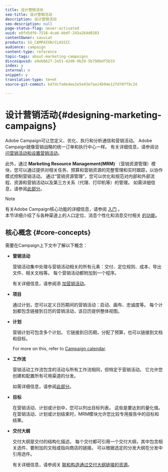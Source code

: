 ```yaml
---
title: 设计营销活动
seo-title: 设计营销活动
description: 设计营销活动
seo-description: null
page-status-flag: never-activated
uuid: e0fd5df6-7516-4ca6-bbdf-243a264d0283
contentOwner: sauviat
products: SG_CAMPAIGN/CLASSIC
audience: campaign
content-type: reference
topic-tags: about-marketing-campaigns
discoiquuid: a9eb6627-2e51-42d0-9b29-5b798bdf5b33
index: y
internal: n
snippet: y
translation-type: tm+mt
source-git-commit: b47dcfa0e4ee2e5e43e7aa14b94e12fd70ff9c2d

---
```



# 设计营销活动{#designing-marketing-campaigns}

Adobe Campaign可让您定义、优化、执行和分析通信和营销活动。 Adobe Campaign就像营销战略的统一订单和执行中心一样。 有关详细信息，请参阅访 [问营销活动](../../campaign/using/accessing-campaigns.md)[和设置营销活动](../../campaign/using/setting-up-marketing-campaigns.md)。

此外，通过 **Marketing Resource Management(MRM)** （营销资源管理）模块，您可以通过提供对相关任务、预算和营销资源的完整管理和实时跟踪，以协作模式控制营销活动。 通过“营销资源管理”，您可以优化和规范对内部和外部流程、资源和营销活动以及第三方关系（代理、打印机等）的管理。 如需详细信息，请参阅[此部分](../../campaign/using/about-marketing-resource-management.md)。

>[!NOTE]
>
>有关Adobe Campaign核心功能的详细信息，请参阅 [入门](../../platform/using/about-adobe-campaign-classic.md) 。\
>本节详细介绍了与各种渠道上的人口定位、消息个性化和消息交付相关 [的功能](../../delivery/using/communication-channels.md)。

## 核心概念 {#core-concepts}

需要在Campaign上下文中了解以下概念：

* **营销活动**

   营销活动集中处理与营销活动相关的所有元素：交付、定位规则、成本、导出文件、相关文档等。 每个营销活动都附加到一个程序。

   有关详细信息，请参阅添 [加营销活动](../../campaign/using/setting-up-marketing-campaigns.md#adding-a-campaign)。

* **项目**

   通过计划，您可以定义日历期间的营销活动：启动、画布、忠诚度等。 每个计划都包含链接到日历的营销活动，该日历提供整体视图。

* **计划**

   营销计划可包含多个计划。 它链接到日历期，分配了预算，也可以链接到文档和目标。

   For more on this, refer to [Campaign calendar](../../campaign/using/accessing-marketing-campaigns.md#campaign-calendar).

* **工作流**

   营销活动工作流包含的活动与所有工作流相同，但特定于营销活动。 它允许您创建和配置所有可用渠道的分发。

   如需详细信息，请参阅[此部分](../../campaign/using/marketing-campaign-deliveries.md#building-the-main-target-in-a-workflow)。

* **目标**

   在营销活动、计划或计划中，您可以列出目标列表。 这些是要达到的量化值。 在营销活动、计划或计划结束时，MRM模块允许您比较专用报告中的目标和结果。

* **交付大纲**

   交付大纲是交付的结构化描述。 每个交付都可引用一个交付大纲，其中包含相关选件、要附加的文档或指向商店的链接。 可以根据选定的分发大纲在分发中引用选件。

   有关详细信息，请参阅关 [联和构造通过交付大纲链接的资源](../../campaign/using/marketing-campaign-deliveries.md#associating-and-structuring-resources-linked-via-a-delivery-outline)。
